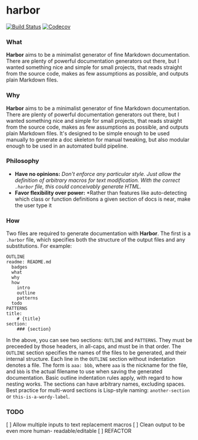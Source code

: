  
# harbor 
 
[![Build Status](https://travis-ci.org/crgirard/harbor.svg?branch=master)](https://travis-ci.org/crgirard/harbor) 
[![Codecov](https://img.shields.io/codecov/c/github/crgirard/harbor.svg)](https://codecov.io/gh/crgirard/harbor/) 
 
### What 
**Harbor** aims to be a minimalist generator of fine Markdown documentation. 
There are plenty of powerful documentation generators out there, but I wanted 
something nice and simple for small projects, that reads straight from the source 
code, makes as few assumptions as possible, and outputs plain Markdown files. 
 
### Why 
**Harbor** aims to be a minimalist generator of fine Markdown documentation. 
There are plenty of powerful documentation generators out there, but I wanted 
something nice and simple for small projects, that reads straight from the source 
code, makes as few assumptions as possible, and outputs plain Markdown files. 
It's designed to be simple enough to be used manually to generate a doc skeleton 
for manual tweaking, but also modular enough to be used in an automated build pipeline. 
### Philosophy 
- **Have no opinions:** *Don't enforce any particular style. Just allow the definition of 
arbitrary macros for text modification. With the correct `.harbor` file, this 
could conceivably generate HTML.* 
- **Favor flexibility over power:** *Rather than features like auto-detecting which 
class or function definitions a given section of docs is near, make the user type it 
 
### How 
Two files are required to generate documentation with **Harbor**. The first is 
a `.harbor` file, which specifies both the structure of the output files 
and any substitutions. For example: 
 
```
OUTLINE
readme: README.md
  badges
  what
  why
  how
    intro
    outline
    patterns
  todo
PATTERNS
title:
    # {title}
section:
    ### {section}
``` 
In the above, you can see two sections: `OUTLINE` and `PATTERNS`. They must be preceeded 
by those headers, in all-caps, and must be in that order. The `OUTLINE` section specifies 
the names of the files to be generated, and their internal structure. 
Each line in the `OUTLINE` section without indentation denotes a file. The form is `aaa: bbb`, 
where `aaa` is the nickname for the file, and `bbb` is the actual filename to use when saving 
the generated documentation. 
Basic outline indentation rules apply, with regard to how nesting works. The sections can have 
arbitrary names, excluding spaces. Best practice for multi-word sections is Lisp-style naming: 
`another-section` or `this-is-a-wordy-label`. 
 
### TODO 
[ ] Allow multiple inputs to text replacement macros 
[ ] Clean output to be even more human- readable/editable 
[ ] REFACTOR 
